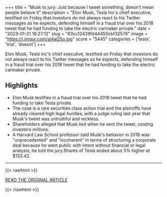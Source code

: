 +++
title = "Musk to jury: Just because I tweet something, doesn't mean people believe it"
description = "Elon Musk, Tesla Inc's chief executive, testified on Friday that investors do not always react to his Twitter messages as he expects, defending himself in a fraud trial over his 2018 tweet that he had funding to take the electric carmaker private."
date = "2023-01-21 16:27:12"
slug = "63cc12439fd44455cbf32578"
image = "https://i.imgur.com/al4aQSo.jpg"
score = "5445"
categories = ['tesla', 'trial', 'doesnt']
+++

Elon Musk, Tesla Inc's chief executive, testified on Friday that investors do not always react to his Twitter messages as he expects, defending himself in a fraud trial over his 2018 tweet that he had funding to take the electric carmaker private.

## Highlights

- Elon Musk testifies in a fraud trial over his 2018 tweet that he had funding to take Tesla private.
- The case is a rare securities class action trial and the plaintiffs have already cleared high legal hurdles, with a judge ruling last year that Musk's tweet was untruthful and reckless.
- Shareholders alleged that Musk lied when he sent the tweet, costing investors millions.
- A Harvard Law School professor said Musk's behavior in 2018 was "unprecedented" and "incoherent" in terms of structuring a corporate deal because he went public with intent without financial or legal analysis, he told the jury.Shares of Tesla ended about 5% higher at $133.42.

---

{{< rawhtml >}}
  <p class="article-category">
    <a target="_blank" href="https://www.reuters.com/legal/musk-expected-take-stand-trial-resumes-over-tesla-tweet-2023-01-20/">READ THE ORIGINAL ARTICLE</a>
  </p>
{{< /rawhtml >}}
